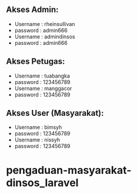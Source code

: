 ## Akses Admin:

- Username : rheinsullivan
- password : admin666
- Username : admindinsos
- password : admin666

## Akses Petugas:

- Username : tuabangka
- password : 123456789
- Username : manggacor
- password : 123456789

## Akses User (Masyarakat):

- Username : bimsyh
- password : 123456789
- Username : nissyh
- password : 123456789
# pengaduan-masyarakat-dinsos_laravel
